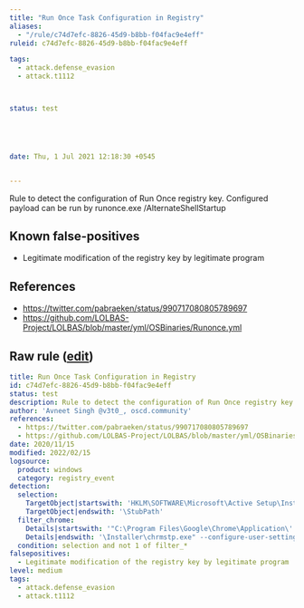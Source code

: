 ```yaml
---
title: "Run Once Task Configuration in Registry"
aliases:
  - "/rule/c74d7efc-8826-45d9-b8bb-f04fac9e4eff"
ruleid: c74d7efc-8826-45d9-b8bb-f04fac9e4eff

tags:
  - attack.defense_evasion
  - attack.t1112



status: test





date: Thu, 1 Jul 2021 12:18:30 +0545


---
```


Rule to detect the configuration of Run Once registry key. Configured payload can be run by runonce.exe /AlternateShellStartup

<!--more-->


## Known false-positives

* Legitimate modification of the registry key by legitimate program



## References

* https://twitter.com/pabraeken/status/990717080805789697
* https://github.com/LOLBAS-Project/LOLBAS/blob/master/yml/OSBinaries/Runonce.yml


## Raw rule ([edit](https://github.com/SigmaHQ/sigma/edit/master/rules/windows/registry_event/registry_event_runonce_persistence.yml))
```yaml
title: Run Once Task Configuration in Registry
id: c74d7efc-8826-45d9-b8bb-f04fac9e4eff
status: test
description: Rule to detect the configuration of Run Once registry key. Configured payload can be run by runonce.exe /AlternateShellStartup
author: 'Avneet Singh @v3t0_, oscd.community'
references:
  - https://twitter.com/pabraeken/status/990717080805789697
  - https://github.com/LOLBAS-Project/LOLBAS/blob/master/yml/OSBinaries/Runonce.yml
date: 2020/11/15
modified: 2022/02/15
logsource:
  product: windows
  category: registry_event
detection:
  selection:
    TargetObject|startswith: 'HKLM\SOFTWARE\Microsoft\Active Setup\Installed Components'
    TargetObject|endswith: '\StubPath'
  filter_chrome:
    Details|startswith: '"C:\Program Files\Google\Chrome\Application\'
    Details|endswith: '\Installer\chrmstp.exe" --configure-user-settings --verbose-logging --system-level'
  condition: selection and not 1 of filter_*
falsepositives:
  - Legitimate modification of the registry key by legitimate program
level: medium
tags:
  - attack.defense_evasion
  - attack.t1112

```
